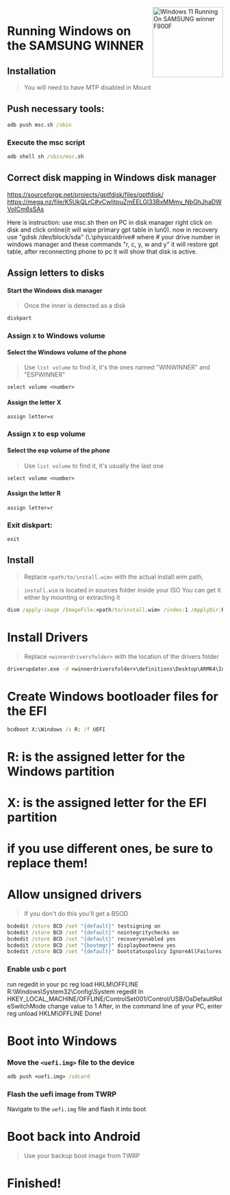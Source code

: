 <img align="right" src="(https://www.zeebiz.com/technology/mobiles/news-bad-news-for-galaxy-fold-owners-samsung-sounds-death-knell-for-this-feature-205199)" width="164" alt="Windows 11 Running On SAMSUNG winner F900F">


# Running Windows on the SAMSUNG WINNER

## Installation

> You will need to have MTP disabled in Mount


## Push necessary tools:
```cmd
adb push msc.sh /sbin
```

### Execute the msc script

```cmd
adb shell sh /sbin/msc.sh
```

##  Correct disk mapping in Windows disk manager 
https://sourceforge.net/projects/gptfdisk/files/gptfdisk/
https://mega.nz/file/K5UkQLrC#vCwlitpuZmEELGl33BxMMmv_NbGhJhaDWVoICm6sSAs

Here is instruction: use msc.sh then on PC in disk manager right click
on disk and click online(it will wipe primary gpt table in lun0). now in
recovery use "gdisk /dev/block/sda" (\\.\physicaldrive# where # your drive number in windows manager and these commands "r, c, y, w
and y" it will restore gpt table, after reconnecting phone to pc it will show that disk is active.

## Assign letters to disks
  

#### Start the Windows disk manager

> Once the inner is detected as a disk

```cmd
diskpart
```


### Assign `X` to Windows volume

#### Select the Windows volume of the phone
> Use `list volume` to find it, it's the ones named "WINWINNER" and "ESPWINNER"

```diskpart
select volume <number>
```

#### Assign the letter X
```diskpart
assign letter=x
```

### Assign `X` to esp volume

#### Select the esp volume of the phone
> Use `list volume` to find it, it's usually the last one

```diskpart
select volume <number>
```

#### Assign the letter R

```diskpart
assign letter=r
```

### Exit diskpart:
```diskpart
exit
```

  
  

## Install

> Replace `<path/to/install.wim>` with the actual install.wim path,

> `install.wim` is located in sources folder inside your ISO
> You can get it either by mounting or extracting it

```cmd
dism /apply-image /ImageFile:<path/to/install.wim> /index:1 /ApplyDir:R:\
```

# Install Drivers

> Replace `<winnerdriversfolder>` with the location of the drivers folder

```cmd
driverupdater.exe -d <winnerdriversfolder>\definitions\Desktop\ARM64\Internal\winner.txt -r <winnerdriversfolder> -p X:
```

  

# Create Windows bootloader files for the EFI

```cmd
bcdboot X:\Windows /s R: /f UEFI
```
# R: is the assigned letter for the Windows partition
# X: is the assigned letter for the EFI partition
# if you use different ones, be sure to replace them!
    

# Allow unsigned drivers

> If you don't do this you'll get a BSOD

```cmd or PowerShell with admin privileges
bcdedit /store BCD /set "{default}" testsigning on
bcdedit /store BCD /set "{default}" nointegritychecks on
bcdedit /store BCD /set "{default}" recoveryenabled yes
bcdedit /store BCD /set "{bootmgr}" displaybootmenu yes
bcdedit /store BCD /set "{default}" bootstatuspolicy IgnoreAllFailures
```
### Enable usb c port

run regedit in your pc
reg load HKLM\OFFLINE R:\Windows\System32\Config\System
regedit
In HKEY_LOCAL_MACHINE/OFFLINE/ControlSet001/Control/USB/OsDefaultRoleSwitchMode change value to 1 After, in the command line of your PC, enter reg unload HKLM\OFFLINE Done!

# Boot into Windows

### Move the `<uefi.img>` file to the device

```cmd
adb push <uefi.img> /sdcard
```


### Flash the uefi image from TWRP
Navigate to the `uefi.img` file and flash it into boot

# Boot back into Android
> Use your backup boot image from TWRP

# Finished!
